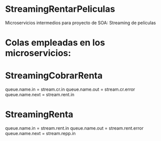 # StreamingRentarPeliculas
Microservicios intermedios para proyecto de SOA: Streaming de películas

# Colas empleadas en los microservicios:
# StreamingCobrarRenta
queue.name.in = stream.cr.in
queue.name.out = stream.cr.error
queue.name.next = stream.rent.in

# StreamingRenta
queue.name.in = stream.rent.in
queue.name.out = stream.rent.error
queue.name.next = stream.repp.in
